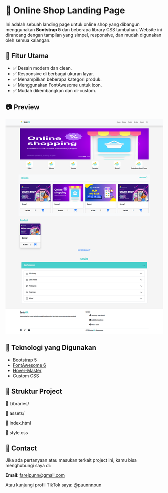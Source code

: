 # 🛒 Online Shop Landing Page

Ini adalah sebuah landing page untuk online shop yang dibangun menggunakan **Bootstrap 5** dan beberapa library CSS tambahan. Website ini dirancang dengan tampilan yang simpel, responsive, dan mudah digunakan oleh semua kalangan.

## 📌 Fitur Utama

- ✅ Desain modern dan clean.
- ✅ Responsive di berbagai ukuran layar.
- ✅ Menampilkan beberapa kategori produk.
- ✅ Menggunakan FontAwesome untuk icon.
- ✅ Mudah dikembangkan dan di-custom.

## 📷 Preview

![Preview Website](priview.png)

## 🚀 Teknologi yang Digunakan

- [Bootstrap 5](https://getbootstrap.com/)
- [FontAwesome 6](https://fontawesome.com/)
- [Hover-Master](https://ianlunn.github.io/Hover/)
- Custom CSS

## 📁 Struktur Project
📁 Libraries/

📁 assets/

📄 index.html

📄 style.css

## 📧 Contact

Jika ada pertanyaan atau masukan terkait project ini, kamu bisa menghubungi saya di:

**Email**: [farelpunn@gmail.com](mailto:farelpunn@gmail.com)

Atau kunjungi profil TikTok saya: [@puunnnpun](www.tiktok.com/puunnnpun)


